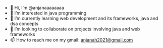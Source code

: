 - 👋 Hi, I’m @anjanaaaaaaaa
- 👀 I’m interested in java programming
- 🌱 I’m currently learning web development and its frameworks, java and dsa concepts
- 💞️ I’m looking to collaborate on projects involving java and web frameworks
- 📫 How to reach me on my gmail: anjanah2021@gmail.com

<!---
anjanaaaaaaaa/anjanaaaaaaaa is a ✨ special ✨ repository because its `README.md` (this file) appears on your GitHub profile.
You can click the Preview link to take a look at your changes.
--->
